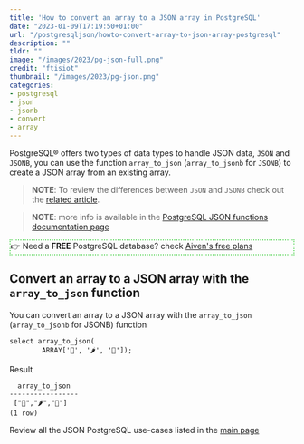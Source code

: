 ```yaml
---
title: 'How to convert an array to a JSON array in PostgreSQL'
date: "2023-01-09T17:19:50+01:00"
url: "/postgresqljson/howto-convert-array-to-json-array-postgresql"
description: ""
tldr: ""
image: "/images/2023/pg-json-full.png"
credit: "ftisiot"
thumbnail: "/images/2023/pg-json.png"
categories:
- postgresql
- json
- jsonb
- convert
- array
---
```


PostgreSQL® offers two types of data types to handle JSON data, `JSON` and `JSONB`, you can use the function `array_to_json` (`array_to_jsonb` for `JSONB`) to create a JSON array from an existing array.

<!--more-->

> **NOTE**: To review the differences between `JSON` and `JSONB` check out the [related article](/postgresqljson/what-are-the-differences-json-jsonb-postgresql).

> **NOTE**: more info is available in the [PostgreSQL JSON functions documentation page](https://www.postgresql.org/docs/current/functions-json.html)

<p style="border:2px dotted #77dd77;"> 👉 Need a <b>FREE</b> PostgreSQL database? check <a href="https://go.aiven.io/francesco-signup">Aiven's free plans</a></p>

## Convert an array to a JSON array with the `array_to_json` function

You can convert an array to a JSON array with the `array_to_json` (`array_to_jsonb` for JSONB) function

```
select array_to_json(
        ARRAY['🍌', '🌶️', '🍍']);
```

Result

```
  array_to_json
-----------------
 ["🍌","🌶️","🍍"]
(1 row)
```

Review all the JSON PostgreSQL use-cases listed in the [main page](/postgresqljson/main)